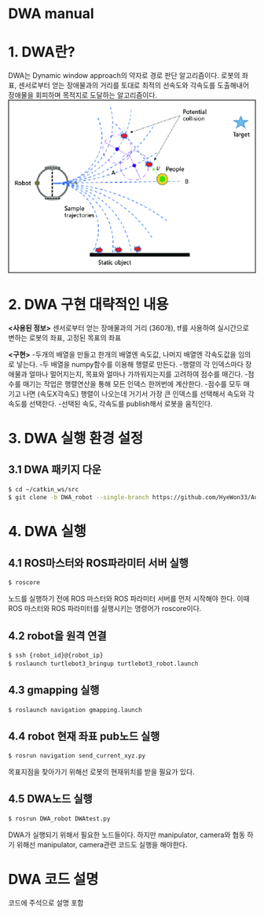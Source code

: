 # DWA manual



# 1. DWA란?

DWA는 Dynamic window approach의 약자로 경로 판단 알고리즘이다. 로봇의 좌표, 센서로부터 얻는 장애물과의 거리를 토대로 최적의 선속도와 각속도를 도출해내어 장애물을 회피하며 목적지로 도달하는 알고리즘이다.
![DWA-method-DWA-dynamic-window-approach](./DWA-method-DWA-dynamic-window-approach.png) 




# 2. DWA 구현 대략적인 내용

**<사용된 정보>**
 센서로부터 얻는 장애물과의 거리 (360개), tf를 사용하여 실시간으로 변하는 로봇의 좌표, 고정된 목표의 좌표

**<구현>**
-두개의 배열을 만들고 한개의 배열엔 속도값, 나머지 배열엔 각속도값을 임의로 넣는다.
-두 배열을 numpy함수를 이용해 행렬로 만든다.
-행렬의 각 인덱스마다 장애물과 얼마나 멀어지는지, 목표와 얼마나 가까워지는지를 고려하여 점수를 매긴다.
-점수를 매기는 작업은 행렬연산을 통해 모든 인덱스 한꺼번에 계산한다.
-점수를 모두 매기고 나면 (속도X각속도) 행렬이 나오는데 거기서 가장 큰 인덱스를 선택해서 속도와 각속도를 선택한다.
-선택된 속도, 각속도를 publish해서 로봇을 움직인다.



# 3. DWA 실행 환경 설정

## 3.1 DWA 패키지 다운

```bash
$ cd ~/catkin_ws/src
$ git clone -b DWA_robot --single-branch https://github.com/HyeWon33/AutonomousShippingRobot.git
```



# 4. DWA 실행

## 4.1 ROS마스터와 ROS파라미터 서버 실행

```bash
$ roscore
```

노드를 실행하기 전에 ROS 마스터와 ROS 파라미터 서버를 먼저 시작해야 한다. 이때 ROS 마스터와 ROS 파라미터를 실행시키는 명령어가 roscore이다.

## 4.2 robot을 원격 연결

```bash
$ ssh {robot_id}@{robot_ip}
$ roslaunch turtlebot3_bringup turtlebot3_robot.launch
```

## 4.3 gmapping 실행

```bash
$ roslaunch navigation gmapping.launch
```

## 4.4 robot 현재 좌표 pub노드 실행

```bash
$ rosrun navigation send_current_xyz.py
```

목표지점을 찾아가기 위해선 로봇의 현재위치를 받을 필요가 있다.

## 4.5 DWA노드 실행

```bash
$ rosrun DWA_robot DWAtest.py
```



DWA가 실행되기 위해서 필요한 노드들이다. 하지만 manipulator, camera와 협동 하기 위해선 manipulator, camera관련 코드도 실행을 해야한다.



# DWA 코드 설명
코드에 주석으로 설명 포함
